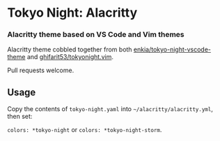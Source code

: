 # Tokyo Night: Alacritty

### Alacritty theme based on VS Code and Vim themes

Alacritty theme cobbled together from both [enkia/tokyo-night-vscode-theme](https://github.com/enkia/tokyo-night-vscode-theme)
and [ghifarit53/tokyonight.vim](https://github.com/ghifarit53/tokyonight.vim).

Pull requests welcome.

## Usage

Copy the contents of `tokyo-night.yaml` into `~/alacritty/alacritty.yml`, then
set:

```colors: *tokyo-night```
or
```colors: *tokyo-night-storm```.
